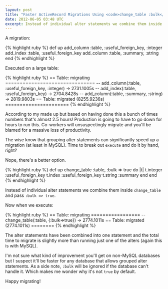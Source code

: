 ```yaml
---
layout: post
title: "Faster ActiveRecord Migrations Using <code>change_table :bulk</code>"
date: 2012-06-05 03:48 UTC
excerpt: Instead of individual alter statements we combine them inside <code>change_table</code> with <code>:bulk => true</code>.
---
```


A migration:

{% highlight ruby %}
def up
  add_column :table, :useful_foreign_key, :integer
  add_index :table, :useful_foreign_key
  add_column :table, :summary, :string
end
{% endhighlight %}

Executed on a large table:

{% highlight ruby %}
==  Table: migrating ===============================
-- add_column(:table, :useful_foreign_key, :integer)
  -> 2731.1005s
-- add_index(:table, :useful_foreign_key)
  -> 2704.8428s
-- add_column(:table, :summary, :string)
  -> 2819.9803s
==  Table: migrated (8255.9236s) ======================
{% endhighlight %}

According to my made up but based on having done this a bunch of times numbers that's almost 2.5 hours!
Production is going to have to go down for hours to run this.
Co-workers will unsuspectingly migrate and you'll be blamed for a massive loss of productivity.

The wise know that grouping alter statements can significantly speed up a migration (at least in MySQL).
Time to break out `execute` and do it by hand, right?

Nope, there's a better option.

{% highlight ruby %}
def up
  change_table :table, :bulk => true do |t| 
    t.integer :useful_foreign_key
    t.index   :useful_foreign_key
    t.string  :summary
  end
end
{% endhighlight %}

Instead of individual alter statements we combine them inside `change_table` and pass `:bulk => true`.

Now when we execute:

{% highlight ruby %}
==  Table: migrating =================
-- change_table(:table, {:bulk=>true})
  -> 2774.1011s
==  Table: migrated (2774.1011s) ========
{% endhighlight %}

The alter statements have been combined into one statement and the total time to migrate is slightly more than running just one of the alters (again this is with MySQL).

I'm not sure what kind of improvement you'll get on non-MySQL databases but I suspect it'll be faster for any database that allows grouped alter statements.
As a side note, `:bulk` will be ignored if the database can't handle it.
Which makes me wonder why it's not `true` by default.

Happy migrating!
